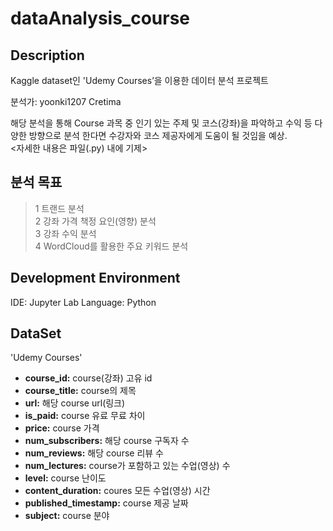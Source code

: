 # dataAnalysis_course

## Description
Kaggle dataset인 'Udemy Courses’을 이용한 데이터 분석 프로젝트

분석가:
yoonki1207
Cretima


해당 분석을 통해 Course 과목 중 인기 있는 주제 및 코스(강좌)을 파악하고 수익 등 다양한 방향으로 분석 한다면 수강자와 코스 제공자에게 도움이 될 것임을 예상. <br>
<자세한 내용은 파일(.py) 내에 기제>
<br>

## 분석 목표
> 1 트랜드 분석 <br>
> 2 강좌 가격 책정 요인(영향) 분석 <br>
> 3 강좌 수익 분석 <br>
> 4 WordCloud를 활용한 주요 키워드 분석 <br>

## Development Environment
IDE: Jupyter Lab
Language: Python

## DataSet
'Udemy Courses'

- **course_id:** course(강좌) 고유 id
- **course_title:** course의 제목
- **url:** 해당 course url(링크)
- **is_paid:** course 유료 무료 차이
- **price:** course 가격
- **num_subscribers:** 해당 course 구독자 수
- **num_reviews:** 해당 course 리뷰 수
- **num_lectures:** course가 포함하고 있는 수업(영상) 수
- **level:** course 난이도
- **content_duration:** coures 모든 수업(영상) 시간
- **published_timestamp:** course 제공 날짜
- **subject:** course 분야
